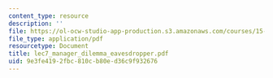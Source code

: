 ```yaml
---
content_type: resource
description: ''
file: https://ol-ocw-studio-app-production.s3.amazonaws.com/courses/15-667-negotiation-and-conflict-management-spring-2001/9e3fe4192fbc810cb80ed36c9f932676_lec7_manager_dilemma_eavesdropper.pdf
file_type: application/pdf
resourcetype: Document
title: lec7_manager_dilemma_eavesdropper.pdf
uid: 9e3fe419-2fbc-810c-b80e-d36c9f932676
---
```

